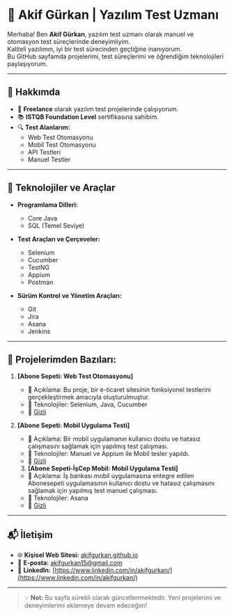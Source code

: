 # 👋 Akif Gürkan | Yazılım Test Uzmanı  

Merhaba! Ben **Akif Gürkan**, yazılım test uzmanı olarak manuel ve otomasyon test süreçlerinde deneyimliyim.  
Kaliteli yazılımın, iyi bir test sürecinden geçtiğine inanıyorum.  
Bu GitHub sayfamda projelerimi, test süreçlerimi ve öğrendiğim teknolojileri paylaşıyorum.

---

## 🚀 Hakkımda

- 🎯 **Freelance** olarak yazılım test projelerinde çalışıyorum.  
- 📚 **ISTQB Foundation Level** sertifikasına sahibim.  
- 🔍 **Test Alanlarım:**  
  - Web Test Otomasyonu  
  - Mobil Test Otomasyonu  
  - API Testleri  
  - Manuel Testler  

---

## 🔧 Teknolojiler ve Araçlar

- **Programlama Dilleri:**  
  - Core Java  
  - SQL (Temel Seviye)  

- **Test Araçları ve Çerçeveler:**  
  - Selenium  
  - Cucumber  
  - TestNG  
  - Appium  
  - Postman  

- **Sürüm Kontrol ve Yönetim Araçları:**  
  - Git  
  - Jira  
  - Asana
  - Jenkins  

---

## 📂 Projelerimden Bazıları:  

1. **[Abone Sepeti: Web Test Otomasyonu]**  
   - 📄 Açıklama: Bu proje, bir e-ticaret sitesinin fonksiyonel testlerini gerçekleştirmek amacıyla oluşturulmuştur.  
   - 🚀 Teknolojiler: Selenium, Java, Cucumber  
   - 📌 [Gizli](#)  

2. **[Abone Sepeti: Mobil Uygulama Testi]**  
   - 📄 Açıklama: Bir mobil uygulamanın kullanıcı dostu ve hatasız çalışmasını sağlamak için yapılmış test çalışması.  
   - 🚀 Teknolojiler: Manuel ve Appium ile Mobil tesler yapıldı. 
   - 📌 [Gizli](#)  

   3. **[Abone Sepeti-İşCep Mobil: Mobil Uygulama Testi]**  
   - 📄 Açıklama: İş bankası mobil uygulamasına entegre edilen Abonesepeti uygulamasının kullanıcı dostu ve hatasız çalışmasını sağlamak için yapılmış test manuel çalışması.  
   - 🚀 Teknolojiler: Asana  
   - 📌 [Gizli](#)  

---

## 📬 İletişim  

- 🌐 **Kişisel Web Sitesi:** [akifgurkan.github.io](https://akifgurkan.github.io)  
- 📧 **E-posta:** [akifgurkan15@gmail.com](mailto:akifgurkan15@gmail.com
)  
- 💼 **LinkedIn:** [https://www.linkedin.com/in/akifgurkan/](https://www.linkedin.com/in/akifgurkan/)   

---

> 💡 **Not:** Bu sayfa sürekli olarak güncellenmektedir. Yeni projelerimi ve deneyimlerimi eklemeye devam edeceğim!
